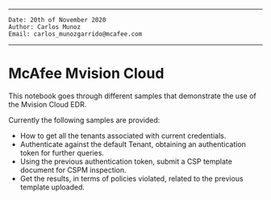 ﻿___

    Date: 20th of November 2020
    Author: Carlos Munoz
    Email: carlos_munozgarrido@mcafee.com

___
# McAfee Mvision Cloud

This notebook goes through different samples that demonstrate the use of the Mvision Cloud EDR.

Currently the following samples are provided:

* How to get all the tenants associated with current credentials.
* Authenticate against the default Tenant, obtaining an authentication token for further queries.
* Using the previous authentication token, submit a CSP template document for CSPM inspection.
* Get the results, in terms of policies violated, related to the previous template uploaded.


